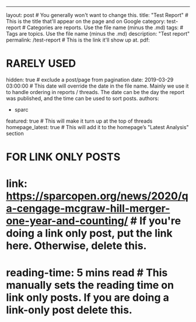 ---
layout: post # You generally won't want to change this.
title: "Test Report" # This is the title that'll appear on the page and on Google
category: test-report # Categories are reports. Use the file name (minus the .md)
tags: # Tags are topics. Use the file name (minus the .md)
description: "Test report"
permalink: /test-report # This is the link it'll show up at.
pdf: 

# RARELY USED
hidden: true # exclude a post/page from pagination
date: 2019-03-29 03:00:00 # This date will override the date in the file name. Mainly we use it to handle ordering in reports / threads. The date can be the day the report was published, and the time can be used to sort posts.
authors: 
  - sparc

featured: true # This will make it turn up at the top of threads
homepage_latest: true # This will add it to the homepage’s "Latest Analysis" section 

# FOR LINK ONLY POSTS
# link: https://sparcopen.org/news/2020/qa-cengage-mcgraw-hill-merger-one-year-and-counting/ # If you're doing a link only post, put the link here. Otherwise, delete this.
# reading-time: 5 mins read # This manually sets the reading time on link only posts. If you are doing a link-only post delete this.
